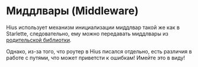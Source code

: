 # Миддлвары (Middleware)

Hius использует механизм инициализации миддлвар такой же как в Starlette, следовательно, ему можно передавать миддлвары из [родительской библиотки](https://www.starlette.io/middleware/).

Однако, из-за того, что роутер в Hius писался отдельно, есть различия в работе с путями, что может приветсти к ошибкам! Имейте это в виду!
